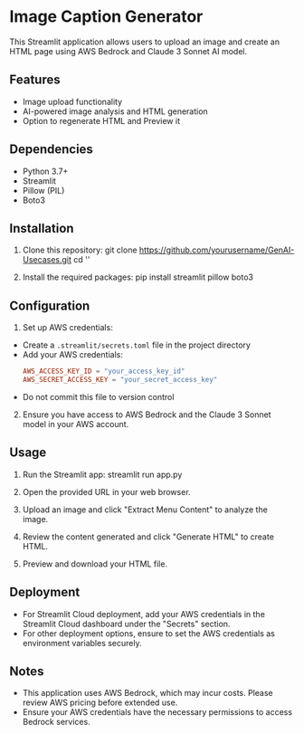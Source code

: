 # Image Caption Generator

This Streamlit application allows users to upload an image and create an HTML page using AWS Bedrock and Claude 3 Sonnet AI model.

## Features

- Image upload functionality
- AI-powered image analysis and HTML generation
- Option to regenerate HTML and Preview it

## Dependencies

- Python 3.7+
- Streamlit
- Pillow (PIL)
- Boto3

## Installation

1. Clone this repository:
git clone https://github.com/yourusername/GenAI-Usecases.git
cd '<Choice of folder>'

2. Install the required packages:
pip install streamlit pillow boto3

## Configuration

1. Set up AWS credentials:
- Create a `.streamlit/secrets.toml` file in the project directory
- Add your AWS credentials:
  ```toml
  AWS_ACCESS_KEY_ID = "your_access_key_id"
  AWS_SECRET_ACCESS_KEY = "your_secret_access_key"
  ```
- Do not commit this file to version control

2. Ensure you have access to AWS Bedrock and the Claude 3 Sonnet model in your AWS account.

## Usage

1. Run the Streamlit app:
streamlit run app.py

2. Open the provided URL in your web browser.

3. Upload an image and click "Extract Menu Content" to analyze the image.

4. Review the content generated and click "Generate HTML" to create HTML.

5. Preview and download your HTML file.

## Deployment

- For Streamlit Cloud deployment, add your AWS credentials in the Streamlit Cloud dashboard under the "Secrets" section.
- For other deployment options, ensure to set the AWS credentials as environment variables securely.

## Notes

- This application uses AWS Bedrock, which may incur costs. Please review AWS pricing before extended use.
- Ensure your AWS credentials have the necessary permissions to access Bedrock services.